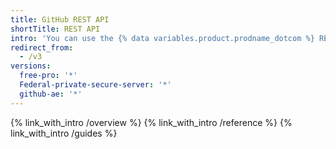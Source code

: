 ```yaml
---
title: GitHub REST API
shortTitle: REST API
intro: 'You can use the {% data variables.product.prodname_dotcom %} REST API to create calls to get the data you need to integrate with GitHub.'
redirect_from:
  - /v3
versions:
  free-pro: '*'
  Federal-private-secure-server: '*'
  github-ae: '*'
---
```


{% link_with_intro /overview %}
{% link_with_intro /reference %}
{% link_with_intro /guides %}
